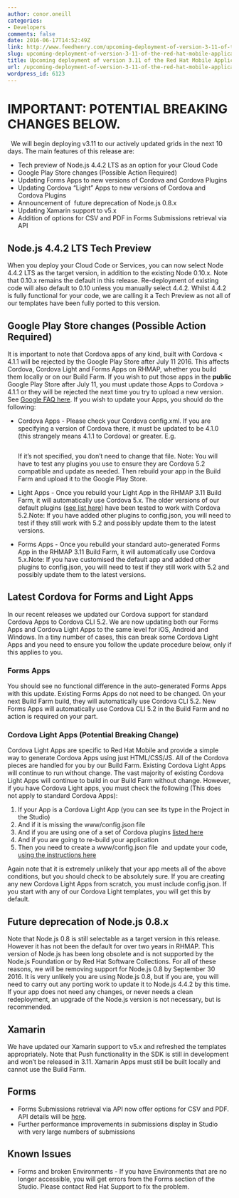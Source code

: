 ```yaml
---
author: conor.oneill
categories:
- Developers
comments: false
date: 2016-06-17T14:52:49Z
link: http://www.feedhenry.com/upcoming-deployment-of-version-3-11-of-the-red-hat-mobile-application-platform/
slug: upcoming-deployment-of-version-3-11-of-the-red-hat-mobile-application-platform
title: Upcoming deployment of version 3.11 of the Red Hat Mobile Application Platform
url: /upcoming-deployment-of-version-3-11-of-the-red-hat-mobile-application-platform/
wordpress_id: 6123
---
```


# **IMPORTANT: POTENTIAL BREAKING CHANGES BELOW.**

  We will begin deploying v3.11 to our actively updated grids in the next 10 days. The main features of this release are:

*   Tech preview of Node.js 4.4.2 LTS as an option for your Cloud Code
*   Google Play Store changes (Possible Action Required)
*   Updating Forms Apps to new versions of Cordova and Cordova Plugins
*   Updating Cordova “Light” Apps to new versions of Cordova and Cordova Plugins
*   Announcement of  future deprecation of Node.js 0.8.x
*   Updating Xamarin support to v5.x
*   Addition of options for CSV and PDF in Forms Submissions retrieval via API

## Node.js 4.4.2 LTS Tech Preview

When you deploy your Cloud Code or Services, you can now select Node 4.4.2 LTS as the target version, in addition to the existing Node 0.10.x. Note that 0.10.x remains the default in this release. Re-deployment of existing code will also default to 0.10 unless you manually select 4.4.2. Whilst 4.4.2 is fully functional for your code, we are calling it a Tech Preview as not all of our templates have been fully ported to this version.  

## Google Play Store changes (Possible Action Required)

It is important to note that Cordova apps of any kind, built with Cordova < 4.1.1 will be rejected by the Google Play Store after July 11 2016\. This affects Cordova, Cordova Light and Forms Apps on RHMAP, whether you build them locally or on our Build Farm. If you wish to put those apps in the **public** Google Play Store after July 11, you must update those Apps to Cordova > 4.1.1 or they will be rejected the next time you try to upload a new version. See [Google FAQ here](https://support.google.com/faqs/answer/6325474?hl=en). If you wish to update your Apps, you should do the following:

*   Cordova Apps - Please check your Cordova config.xml. If you are specifying a version of Cordova there, it must be updated to be 4.1.0 (this strangely means 4.1.1 to Cordova) or greater. E.g.

    <pre><engine name="android" spec="~5.2.0" /></pre>

    If it’s not specified, you don’t need to change that file. Note: You will have to test any plugins you use to ensure they are Cordova 5.2 compatible and update as needed. Then rebuild your app in the Build Farm and upload it to the Google Play Store.
*   Light Apps - Once you rebuild your Light App in the RHMAP 3.11 Build Farm, it will automatically use Cordova 5.x. The older versions of our default plugins ([see list here](http://docs.feedhenry.com/v3/guides/using_cordova_plugins.html#using_cordova_plugins-considerations_for_cordova_light_apps)) have been tested to work with Cordova 5.2.Note: If you have added other plugins to config.json, you will need to test if they still work with 5.2 and possibly update them to the latest versions.
*   Forms Apps - Once you rebuild your standard auto-generated Forms App in the RHMAP 3.11 Build Farm, it will automatically use Cordova 5.x.Note: If you have customised the default app and added other plugins to config.json, you will need to test if they still work with 5.2 and possibly update them to the latest versions.

## Latest Cordova for Forms and Light Apps

In our recent releases we updated our Cordova support for standard Cordova Apps to Cordova CLI 5.2\. We are now updating both our Forms Apps and Cordova Light Apps to the same level for iOS, Android and Windows. In a tiny number of cases, this can break some Cordova Light Apps and you need to ensure you follow the update procedure below, only if this applies to you.

### Forms Apps

You should see no functional difference in the auto-generated Forms Apps with this update. Existing Forms Apps do not need to be changed. On your next Build Farm build, they will automatically use Cordova CLI 5.2. New Forms Apps will automatically use Cordova CLI 5.2 in the Build Farm and no action is required on your part.

### Cordova Light Apps (Potential Breaking Change)

Cordova Light Apps are specific to Red Hat Mobile and provide a simple way to generate Cordova Apps using just HTML/CSS/JS. All of the Cordova pieces are handled for you by our Build Farm. Existing Cordova Light Apps will continue to run without change. The vast majority of existing Cordova Light Apps will continue to build in our Build Farm without change. However, if you have Cordova Light apps, you must check the following (This does not apply to standard Cordova Apps):

1.  If your App is a Cordova Light App (you can see its type in the Project in the Studio)
2.  And if it is missing the www/config.json file
3.  And if you are using one of a set of Cordova plugins [listed here](https://access.redhat.com/articles/2361891)
4.  And if you are going to re-build your application
5.  Then you need to create a www/config.json file  and update your code, [using the instructions here](https://access.redhat.com/articles/2361891)

Again note that it is extremely unlikely that your app meets all of the above conditions, but you should check to be absolutely sure. If you are creating any new Cordova Light Apps from scratch, you must include config.json. If you start with any of our Cordova Light templates, you will get this by default.

## Future deprecation of Node.js 0.8.x

Note that Node.js 0.8 is still selectable as a target version in this release. However it has not been the default for over two years in RHMAP. This version of Node.js has been long obsolete and is not supported by the Node.js Foundation or by Red Hat Software Collections. For all of these reasons, we will be removing support for Node.js 0.8 by September 30 2016. It is very unlikely you are using Node.js 0.8, but if you are, you will need to carry out any porting work to update it to Node.js 4.4.2 by this time. If your app does not need any changes, or never needs a clean redeployment, an upgrade of the Node.js version is not necessary, but is recommended.

## Xamarin

We have updated our Xamarin support to v5.x and refreshed the templates appropriately. Note that Push functionality in the SDK is still in development and won’t be released in 3.11\. Xamarin Apps must still be built locally and cannot use the Build Farm.

## Forms

* Forms Submissions retrieval via API now offer options for CSV and PDF. API details will be [here](http://docs.feedhenry.com/v3/api/api_forms.html#api_forms-node_js_api).
* Further performance improvements in submissions display in Studio with very large numbers of submissions

## Known Issues

*   Forms and broken Environments - If you have Environments that are no longer accessible, you will get errors from the Forms section of the Studio. Please contact Red Hat Support to fix the problem.